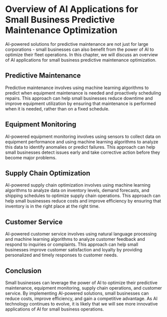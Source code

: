 Overview of AI Applications for Small Business Predictive Maintenance Optimization
========================================================================================================================================================

AI-powered solutions for predictive maintenance are not just for large corporations - small businesses can also benefit from the power of AI to optimize their fleet operations. In this chapter, we will discuss an overview of AI applications for small business predictive maintenance optimization.

Predictive Maintenance
----------------------

Predictive maintenance involves using machine learning algorithms to predict when equipment maintenance is needed and proactively scheduling repairs. This approach can help small businesses reduce downtime and improve equipment utilization by ensuring that maintenance is performed when it is needed, rather than on a fixed schedule.

Equipment Monitoring
--------------------

AI-powered equipment monitoring involves using sensors to collect data on equipment performance and using machine learning algorithms to analyze this data to identify anomalies or predict failures. This approach can help small businesses detect issues early and take corrective action before they become major problems.

Supply Chain Optimization
-------------------------

AI-powered supply chain optimization involves using machine learning algorithms to analyze data on inventory levels, demand forecasts, and shipping schedules to optimize supply chain operations. This approach can help small businesses reduce costs and improve efficiency by ensuring that inventory is in the right place at the right time.

Customer Service
----------------

AI-powered customer service involves using natural language processing and machine learning algorithms to analyze customer feedback and respond to inquiries or complaints. This approach can help small businesses improve customer satisfaction and loyalty by providing personalized and timely responses to customer needs.

Conclusion
----------

Small businesses can leverage the power of AI to optimize their predictive maintenance, equipment monitoring, supply chain operations, and customer service. By implementing AI-powered solutions, small businesses can reduce costs, improve efficiency, and gain a competitive advantage. As AI technology continues to evolve, it is likely that we will see more innovative applications of AI for small business operations.
